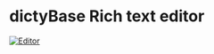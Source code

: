 # dictyBase Rich text editor
[![Editor](https://badgen.net/badge/Demo/dictyBase%20%20Editor/orange?scale=1.5)](https://dicty-editor-lexical-36s6p02ps-dictybase.vercel.app/)
